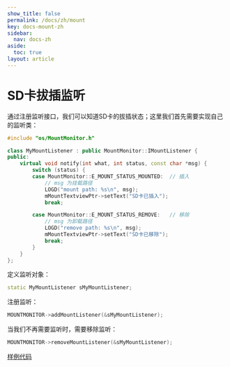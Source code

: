 ```yaml
---
show_title: false
permalink: /docs/zh/mount
key: docs-mount-zh
sidebar:
  nav: docs-zh
aside:
  toc: true
layout: article
---
```

# SD卡拔插监听
通过注册监听接口，我们可以知道SD卡的拔插状态；这里我们首先需要实现自己的监听类：

```c++
#include "os/MountMonitor.h"

class MyMountListener : public MountMonitor::IMountListener {
public:
	virtual void notify(int what, int status, const char *msg) {
		switch (status) {
		case MountMonitor::E_MOUNT_STATUS_MOUNTED:	// 插入
			// msg 为挂载路径
			LOGD("mount path: %s\n", msg);
			mMountTextviewPtr->setText("SD卡已插入");
			break;

		case MountMonitor::E_MOUNT_STATUS_REMOVE:	// 移除
			// msg 为卸载路径
			LOGD("remove path: %s\n", msg);
			mMountTextviewPtr->setText("SD卡已移除");
			break;
		}
	}
};
```
定义监听对象：
```c++
static MyMountListener sMyMountListener;
```
注册监听：
```c++
MOUNTMONITOR->addMountListener(&sMyMountListener);
```
当我们不再需要监听时，需要移除监听：
```c++
MOUNTMONITOR->removeMountListener(&sMyMountListener);
```
[样例代码](https://github.com/zkswe/Z11SDemoCode/tree/master/MountDemo)
